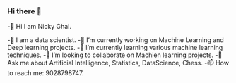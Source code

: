 ### Hi there 👋
-👋 Hi I am Nicky Ghai.

-🧔 I am a data scientist.
-🔭 I’m currently working on Machine Learning and Deep learning projects.
-🌱 I’m currently learning various machine learning techniques.
-👯 I’m looking to collaborate on Machien learning projects.
-💬 Ask me about Artificial Intelligence, Statistics, DataScience, Chess.
-📫 How to reach me: 9028798747.
